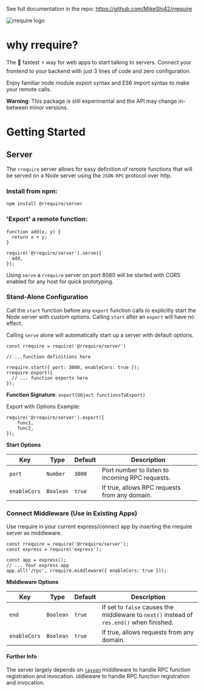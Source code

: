 See full documentation in the repo: https://github.com/MikeShi42/rrequire

![rrequire logo](https://i.imgur.com/0zexI83.png)

# why rrequire?

The 🚀 fastest ⚡️ way for web apps to start talking to servers.
Connect your frontend to your backend with just 3 lines of code and
zero configuration.

Enjoy familiar node module export syntax
and ES6 import syntax to make your remote calls.

**Warning**: This package is still experimental and the API may change
in-between minor versions.

# Getting Started

## Server

The `rrequire` server allows for easy definition of remote functions
that will be served on a Node server using the `JSON-RPC` protocol over
http.

### Install from npm:

    npm install @rrequire/server

### 'Export' a remote function:

    function add(x, y) {
      return x + y;
    }

    require('@rrequire/server').serve({
      add,
    });

Using `serve` a `rrequire` server on port 8080 will be started with CORS
enabled for any host for quick prototyping.

### Stand-Alone Configuration

Call the `start` function before any `export` function calls
to explicitly start the Node server with custom options. Calling `start`
after an `export` will have no effect.

Calling `serve` alone will automatically start up a server with default
options.

    const rrequire = require('@rrequire/server')

    // ...function definitions here

    rrequire.start({ port: 3000, enableCors: true });
    rrequire.export({
      // ... function exports here
    });


**Function Signature**: `export(Object functionsToExport)`

Export with Options Example:

    require('@rrequire/server').export({
        func1,
        func2,
    });

**Start Options**

Key | Type | Default | Description
--- | --- | --- | ---
`port` | `Number` | `3000` | Port number to listen to incoming RPC requests.
`enableCors` | `Boolean` | `true` | If true, allows RPC requests from any domain.

### Connect Middleware (Use in Existing Apps)

Use rrequire in your current express/connect app by inserting the rrequire
server as middleware.

```
const rrequire = require('@rrequire/server');
const express = require('express');

const app = express();
// ... Your express app
app.all('/rpc', rrequire.middleware({ enableCors: true }));
```

**Middleware Options**

Key | Type | Default | Description
--- | --- | --- | ---
`end` | `Boolean` | `true` | If set to `false` causes the middleware to `next()` instead of `res.end()` when finished.
`enableCors` | `Boolean` | `true` | If true, allows requests from any domain.

#### Further Info

The server largely depends on [`jayson`](https://github.com/tedeh/jayson)
middleware to handle RPC function registration and invocation.
iddleware to handle RPC function registration and invocation.
